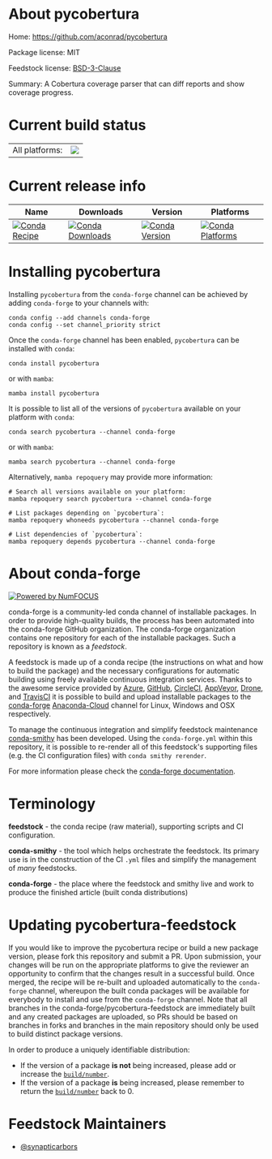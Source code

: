 About pycobertura
=================

Home: https://github.com/aconrad/pycobertura

Package license: MIT

Feedstock license: [BSD-3-Clause](https://github.com/conda-forge/pycobertura-feedstock/blob/main/LICENSE.txt)

Summary: A Cobertura coverage parser that can diff reports and show coverage progress.

Current build status
====================


<table><tr><td>All platforms:</td>
    <td>
      <a href="https://dev.azure.com/conda-forge/feedstock-builds/_build/latest?definitionId=17560&branchName=main">
        <img src="https://dev.azure.com/conda-forge/feedstock-builds/_apis/build/status/pycobertura-feedstock?branchName=main">
      </a>
    </td>
  </tr>
</table>

Current release info
====================

| Name | Downloads | Version | Platforms |
| --- | --- | --- | --- |
| [![Conda Recipe](https://img.shields.io/badge/recipe-pycobertura-green.svg)](https://anaconda.org/conda-forge/pycobertura) | [![Conda Downloads](https://img.shields.io/conda/dn/conda-forge/pycobertura.svg)](https://anaconda.org/conda-forge/pycobertura) | [![Conda Version](https://img.shields.io/conda/vn/conda-forge/pycobertura.svg)](https://anaconda.org/conda-forge/pycobertura) | [![Conda Platforms](https://img.shields.io/conda/pn/conda-forge/pycobertura.svg)](https://anaconda.org/conda-forge/pycobertura) |

Installing pycobertura
======================

Installing `pycobertura` from the `conda-forge` channel can be achieved by adding `conda-forge` to your channels with:

```
conda config --add channels conda-forge
conda config --set channel_priority strict
```

Once the `conda-forge` channel has been enabled, `pycobertura` can be installed with `conda`:

```
conda install pycobertura
```

or with `mamba`:

```
mamba install pycobertura
```

It is possible to list all of the versions of `pycobertura` available on your platform with `conda`:

```
conda search pycobertura --channel conda-forge
```

or with `mamba`:

```
mamba search pycobertura --channel conda-forge
```

Alternatively, `mamba repoquery` may provide more information:

```
# Search all versions available on your platform:
mamba repoquery search pycobertura --channel conda-forge

# List packages depending on `pycobertura`:
mamba repoquery whoneeds pycobertura --channel conda-forge

# List dependencies of `pycobertura`:
mamba repoquery depends pycobertura --channel conda-forge
```


About conda-forge
=================

[![Powered by
NumFOCUS](https://img.shields.io/badge/powered%20by-NumFOCUS-orange.svg?style=flat&colorA=E1523D&colorB=007D8A)](https://numfocus.org)

conda-forge is a community-led conda channel of installable packages.
In order to provide high-quality builds, the process has been automated into the
conda-forge GitHub organization. The conda-forge organization contains one repository
for each of the installable packages. Such a repository is known as a *feedstock*.

A feedstock is made up of a conda recipe (the instructions on what and how to build
the package) and the necessary configurations for automatic building using freely
available continuous integration services. Thanks to the awesome service provided by
[Azure](https://azure.microsoft.com/en-us/services/devops/), [GitHub](https://github.com/),
[CircleCI](https://circleci.com/), [AppVeyor](https://www.appveyor.com/),
[Drone](https://cloud.drone.io/welcome), and [TravisCI](https://travis-ci.com/)
it is possible to build and upload installable packages to the
[conda-forge](https://anaconda.org/conda-forge) [Anaconda-Cloud](https://anaconda.org/)
channel for Linux, Windows and OSX respectively.

To manage the continuous integration and simplify feedstock maintenance
[conda-smithy](https://github.com/conda-forge/conda-smithy) has been developed.
Using the ``conda-forge.yml`` within this repository, it is possible to re-render all of
this feedstock's supporting files (e.g. the CI configuration files) with ``conda smithy rerender``.

For more information please check the [conda-forge documentation](https://conda-forge.org/docs/).

Terminology
===========

**feedstock** - the conda recipe (raw material), supporting scripts and CI configuration.

**conda-smithy** - the tool which helps orchestrate the feedstock.
                   Its primary use is in the construction of the CI ``.yml`` files
                   and simplify the management of *many* feedstocks.

**conda-forge** - the place where the feedstock and smithy live and work to
                  produce the finished article (built conda distributions)


Updating pycobertura-feedstock
==============================

If you would like to improve the pycobertura recipe or build a new
package version, please fork this repository and submit a PR. Upon submission,
your changes will be run on the appropriate platforms to give the reviewer an
opportunity to confirm that the changes result in a successful build. Once
merged, the recipe will be re-built and uploaded automatically to the
`conda-forge` channel, whereupon the built conda packages will be available for
everybody to install and use from the `conda-forge` channel.
Note that all branches in the conda-forge/pycobertura-feedstock are
immediately built and any created packages are uploaded, so PRs should be based
on branches in forks and branches in the main repository should only be used to
build distinct package versions.

In order to produce a uniquely identifiable distribution:
 * If the version of a package **is not** being increased, please add or increase
   the [``build/number``](https://docs.conda.io/projects/conda-build/en/latest/resources/define-metadata.html#build-number-and-string).
 * If the version of a package **is** being increased, please remember to return
   the [``build/number``](https://docs.conda.io/projects/conda-build/en/latest/resources/define-metadata.html#build-number-and-string)
   back to 0.

Feedstock Maintainers
=====================

* [@synapticarbors](https://github.com/synapticarbors/)

